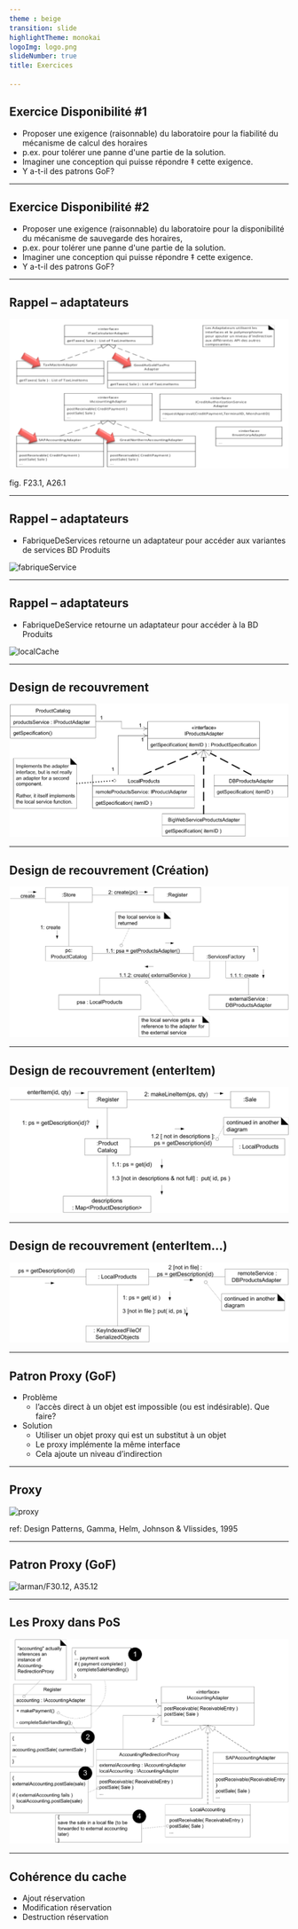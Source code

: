 ```yaml
---
theme : beige
transition: slide
highlightTheme: monokai
logoImg: logo.png
slideNumber: true
title: Exercices

---
```


## Exercice Disponibilité #1
- Proposer une exigence (raisonnable) du laboratoire pour la fiabilité du mécanisme de calcul des horaires
- p.ex. 	pour tolérer une panne d'une partie de la solution.
- Imaginer une conception qui puisse répondre ‡ cette exigence.
- Y a-t-il des patrons GoF?

---

## Exercice Disponibilité #2
- Proposer une exigence (raisonnable) du laboratoire pour la disponibilité du mécanisme de sauvegarde des horaires,
- p.ex. 	pour tolérer une panne d'une partie de la solution.
- Imaginer une conception qui puisse répondre ‡ cette exigence.
- Y a-t-il des patrons GoF?

---

## Rappel – adaptateurs
![larman/F23.1](/assets/larman/F23.1.png)

fig. F23.1, A26.1

---

## Rappel – adaptateurs
- FabriqueDeServices retourne un adaptateur pour accéder  aux variantes de services BD Produits

![fabriqueService](/assets/06-Exercice-laboratoire-Adapter-proxy.pptx/fabriqueService.png)

---

## Rappel – adaptateurs
- FabriqueDeService  retourne  un adaptateur pour  accéder à la BD Produits

![localCache](/assets/06-Exercice-laboratoire-Adapter-proxy.pptx/localCache.png)

---


## Design de recouvrement
![larman/F30.1, A35.1](/assets/larman/F30.1.png)

---

## Design de recouvrement (Création)
![larman/F30.2, A35.2](/assets/larman/F30.2.png)

---

## Design de recouvrement (enterItem)
![F30.3, A35.3](/assets/larman/F30.3.png)

---

## Design de recouvrement (enterItem…)
![larman/F30.4, A35.4](/assets/larman/F30.4.png)

---

## Patron Proxy (GoF)
- Problème
    - l’accès direct à un objet est impossible (ou est indésirable). Que faire?
- Solution
    - Utiliser un objet proxy qui est un substitut à un objet
    - Le proxy implémente la même interface
    - Cela ajoute un niveau d’indirection

---

## Proxy
![proxy](/assets/06-Exercice-laboratoire-Adapter-proxy.pptx/proxy.jpeg)

ref: Design Patterns, Gamma, Helm, Johnson &amp; Vlissides, 1995


---

## Patron Proxy (GoF)
![larman/F30.12, A35.12](/assets/larman/F30.12.jpeg)

---

## Les Proxy dans PoS
![larman/F30.13, A35.13](/assets/larman/F30.13.png)

---

## Cohérence du cache
- Ajout réservation
- Modification réservation
- Destruction réservation
